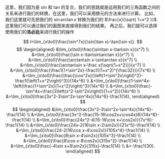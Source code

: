 这里，我们因为是 sin 和 tan 的复合，我们的思路就是运用我们的三角函数之间的关系来进行我们的转换，在这里，我们可以采用换元的方法来进行计算。
比如，我们这里就可先把我们的 $\sin \arctan x$ 转换为我们的 $\frac{x}{\sqrt{ 1+x^2 }}$.这里我们可以通过我们的画图来直接得到我们的结果。
再之后，我们就可以选择使用我们的**洛必达**来进行我们的操作

$$
I=\lim_{x\to0}\frac{\sin^7x}{\sin(\tan x)-\tan(\sin x)}.
$$
$$
\begin{aligned}
&\lim_{x\to0}\frac{\sin\tan x-\tan\sin x}{x^7} \\
&=\lim_{x\to0}\frac{\sin x-\tan\sin\arctan x}{x^7} \\
&=\lim_{x\to0}\frac{\arctan\sin x-\sin\arctan x}{x^7} \\
&=\lim_{x\to0}\frac{\arctan\sin x-\frac x{\sqrt{1+x^2}}}{x^7} \\
&=\lim_{x\to0}\frac{\frac1{1+\sin^2x}-\frac1{(1+x^2)^{\frac32}}}{7x^6} \\
&=\lim_{x\to0}\frac{\frac{\cos^2x}{\left(1+\sin^2x\right)^2}-\frac1{\left(1+x^2\right)^3}}{14x^6} \\
&=\lim_{x\to0}\frac{1-\sin^4x-\left(\frac{1+\sin^2x}{1+x^2}\right)^3}{14x^6} \\
&=\lim_{x\to0}\frac{-\sin^4x+\frac{3\left(x^2-\sin^2x\right)}{1+x^2}}{14x^6} \\
&=\lim_{x\to0}\frac{3x^2-3\sin^2x-\sin^4x}{14x^6}-\frac1{14},
\end{aligned}
$$
$$
\begin{aligned}
&\lim_{x\to0}\frac{3x^2-3\sin^2x-\sin^4x}{14x^6}-\frac1{14} \\
&=\lim_{x\to0}\frac{3x^2-\frac{15-16\cos2x+\cos4x}8}{14x^6}-\frac1{14} \\
&=\lim_{x\to0}\frac{24x^2-4(15-16\cos x+\cos2x)}{7x^6}-\frac1{14} \\
&=\lim_{x\to0}\frac{24x-2(16\sin x-2\sin2x)}{21x^5}-\frac1{14} \\
&=\lim_{x\to0}\frac{24-2(16\cos x-4\cos2x)}{105x^4}-\frac1{14} \\
&=\lim_{x\to0}\frac{8\sin x-4\sin2x}{105x^3}-\frac1{14} \\
&=\lim_{x\to0}\frac{8\cos x-8\cos2x}{315x^2}-\frac1{14} \\
&=\lim_{x\to0}\frac{-4\sin x+8\sin2x}{315x}-\frac1{14} \\
&=-\frac1{30}.
\end{aligned}
$$
